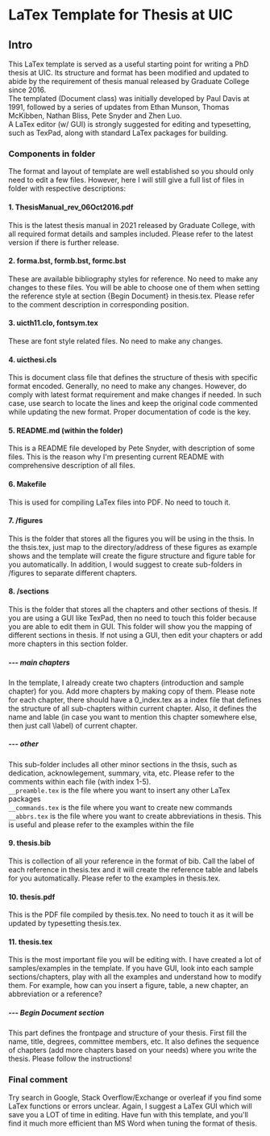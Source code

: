 # LaTex Template for Thesis at UIC
## Intro
This LaTex template is served as a useful starting point for writing a PhD thesis at UIC. Its structure and format has been modified and updated to abide by the requirement of thesis manual released by Graduate College since 2016.  
The templated (Document class) was initially developed by Paul Davis at 1991, followed by a series of updates from Ethan Munson, Thomas McKibben, Nathan Bliss, Pete Snyder and Zhen Luo.  
A LaTex editor (w/ GUI) is strongly suggested for editing and typesetting, such as TexPad, along with standard LaTex packages for building. 

### Components in folder
The format and layout of template are well established so you should only need to edit a few files. However, here I will still give a full list of files in folder with respective descriptions:
#### 1. ThesisManual_rev_06Oct2016.pdf
This is the latest thesis manual in 2021 released by Graduate College, with all required format details and samples included. Please refer to the latest version if there is further release.
#### 2. forma.bst, formb.bst, formc.bst
These are available bibliography styles for reference. No need to make any changes to these files. You will be able to choose one of them when setting the reference style at section {Begin Document} in thesis.tex. Please refer to the comment description in corresponding position.
#### 3. uicth11.clo, fontsym.tex
These are font style related files. No need to make any changes.
#### 4. uicthesi.cls
This is document class file that defines the structure of thesis with specific format encoded. Generally, no need to make any changes. However, do comply with latest format requirement and make changes if needed. In such case, use search to locate the lines and keep the original code commented while updating the new format. Proper documentation of code is the key.
#### 5. README.md (within the folder)
This is a README file developed by Pete Snyder, with description of some files. This is the reason why I'm presenting current README with comprehensive description of all files.
#### 6. Makefile
This is used for compiling LaTex files into PDF. No need to touch it.
#### 7. /figures
This is the folder that stores all the figures you will be using in the thsis. In the thsis.tex, just map to the directory/address of these figures as example shows and the template will create the figure structure and figure table for you automatically. In addition, I would suggest to create sub-folders in /figures to separate different chapters.
#### 8. /sections
This is the folder that stores all the chapters and other sections of thesis. If you are using a GUI like TexPad, then no need to touch this folder because you are able to edit them in GUI. This folder will show you the mapping of different sections in thesis. If not using a GUI, then edit your chapters or add more chapters in this section folder.
##### --- main chapters
In the template, I already create two chapters (introduction and sample chapter) for you. Add more chapters by making copy of them. Please note for each chapter, there should have a 0_index.tex as a index file that defines the structure of all sub-chapters within current chapter. Also, it defines the name and lable (in case you want to mention this chapter somewhere else, then just call \label) of current chapter.
##### --- other
This sub-folder includes all other minor sections in the thsis, such as dedication, acknowlegement, summary, vita, etc. Please refer to the comments within each file (with index 1-5).  
`__preamble.tex` is the file where you want to insert any other LaTex packages  
`__commands.tex` is the file where you want to create new commands  
`__abbrs.tex` is the file where you want to create abbreviations in thesis. This is useful and please refer to the examples within the file  
#### 9. thesis.bib
This is collection of all your reference in the format of bib. Call the label of each reference in thesis.tex and it will create the reference table and labels for you automatically. Please refer to the examples in thesis.tex.
#### 10. thesis.pdf
This is the PDF file compiled by thesis.tex. No need to touch it as it will be updated by typesetting thesis.tex.
#### 11. thesis.tex
This is the most important file you will be editing with. I have created a lot of samples/examples in the template. If you have GUI, look into each sample sections/chapters, play with all the examples and understand how to modify them. For example, how can you insert a figure, table, a new chapter, an abbreviation or a reference?
##### --- Begin Document section
This part defines the frontpage and structure of your thesis. First fill the name, title, degrees, committee members, etc. It also defines the sequence of chapters (add more chapters based on your needs) where you write the thesis. Please follow the instructions!

### Final comment
Try search in Google, Stack Overflow/Exchange or overleaf if you find some LaTex functions or errors unclear. Again, I suggest a LaTex GUI which will save you a LOT of time in editing. Have fun with this template, and you'll find it much more efficient than MS Word when tuning the format of thesis.
